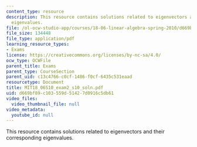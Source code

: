 ```yaml
---
content_type: resource
description: This resource contains solutions related to eigenvectors and their corresponding
  eigenvalues.
file: /ol-ocw-studio-app/courses/18-06-linear-algebra-spring-2010/d669bf89c103559d51427d0916c5db61_MIT18_06S10_exam2_s10_soln.pdf
file_size: 134448
file_type: application/pdf
learning_resource_types:
- Exams
license: https://creativecommons.org/licenses/by-nc-sa/4.0/
ocw_type: OCWFile
parent_title: Exams
parent_type: CourseSection
parent_uid: c13c4766-c0cf-1486-f0cf-6435c531eaad
resourcetype: Document
title: MIT18_06S10_exam2_s10_soln.pdf
uid: d669bf89-c103-559d-5142-7d0916c5db61
video_files:
  video_thumbnail_file: null
video_metadata:
  youtube_id: null
---
```

This resource contains solutions related to eigenvectors and their corresponding eigenvalues.